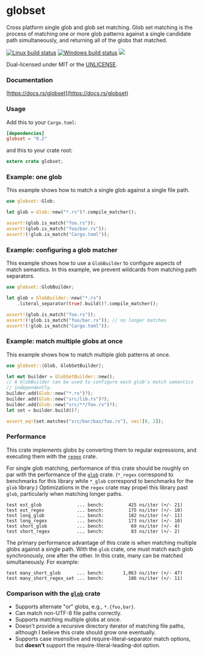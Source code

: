 globset
=======
Cross platform single glob and glob set matching. Glob set matching is the
process of matching one or more glob patterns against a single candidate path
simultaneously, and returning all of the globs that matched.

[![Linux build status](https://api.travis-ci.org/BurntSushi/ripgrep.png)](https://travis-ci.org/BurntSushi/ripgrep)
[![Windows build status](https://ci.appveyor.com/api/projects/status/github/BurntSushi/ripgrep?svg=true)](https://ci.appveyor.com/project/BurntSushi/ripgrep)
[![](https://img.shields.io/crates/v/globset.svg)](https://crates.io/crates/globset)

Dual-licensed under MIT or the [UNLICENSE](http://unlicense.org).

### Documentation

[https://docs.rs/globset](https://docs.rs/globset)

### Usage

Add this to your `Cargo.toml`:

```toml
[dependencies]
globset = "0.2"
```

and this to your crate root:

```rust
extern crate globset;
```

### Example: one glob

This example shows how to match a single glob against a single file path.

```rust
use globset::Glob;

let glob = Glob::new("*.rs")?.compile_matcher();

assert!(glob.is_match("foo.rs"));
assert!(glob.is_match("foo/bar.rs"));
assert!(!glob.is_match("Cargo.toml"));
```

### Example: configuring a glob matcher

This example shows how to use a `GlobBuilder` to configure aspects of match
semantics. In this example, we prevent wildcards from matching path separators.

```rust
use globset::GlobBuilder;

let glob = GlobBuilder::new("*.rs")
    .literal_separator(true).build()?.compile_matcher();

assert!(glob.is_match("foo.rs"));
assert!(!glob.is_match("foo/bar.rs")); // no longer matches
assert!(!glob.is_match("Cargo.toml"));
```

### Example: match multiple globs at once

This example shows how to match multiple glob patterns at once.

```rust
use globset::{Glob, GlobSetBuilder};

let mut builder = GlobSetBuilder::new();
// A GlobBuilder can be used to configure each glob's match semantics
// independently.
builder.add(Glob::new("*.rs")?);
builder.add(Glob::new("src/lib.rs")?);
builder.add(Glob::new("src/**/foo.rs")?);
let set = builder.build()?;

assert_eq!(set.matches("src/bar/baz/foo.rs"), vec![0, 2]);
```

### Performance

This crate implements globs by converting them to regular expressions, and
executing them with the
[`regex`](https://github.com/rust-lang-nursery/regex)
crate.

For single glob matching, performance of this crate should be roughly on par
with the performance of the
[`glob`](https://github.com/rust-lang-nursery/glob)
crate. (`*_regex` correspond to benchmarks for this library while `*_glob`
correspond to benchmarks for the `glob` library.)
Optimizations in the `regex` crate may propel this library past `glob`,
particularly when matching longer paths.

```
test ext_glob             ... bench:         425 ns/iter (+/- 21)
test ext_regex            ... bench:         175 ns/iter (+/- 10)
test long_glob            ... bench:         182 ns/iter (+/- 11)
test long_regex           ... bench:         173 ns/iter (+/- 10)
test short_glob           ... bench:          69 ns/iter (+/- 4)
test short_regex          ... bench:          83 ns/iter (+/- 2)
```

The primary performance advantage of this crate is when matching multiple
globs against a single path. With the `glob` crate, one must match each glob
synchronously, one after the other. In this crate, many can be matched
simultaneously. For example:

```
test many_short_glob      ... bench:       1,063 ns/iter (+/- 47)
test many_short_regex_set ... bench:         186 ns/iter (+/- 11)
```

### Comparison with the [`glob`](https://github.com/rust-lang-nursery/glob) crate

* Supports alternate "or" globs, e.g., `*.{foo,bar}`.
* Can match non-UTF-8 file paths correctly.
* Supports matching multiple globs at once.
* Doesn't provide a recursive directory iterator of matching file paths,
  although I believe this crate should grow one eventually.
* Supports case insensitive and require-literal-separator match options, but
  **doesn't** support the require-literal-leading-dot option.
